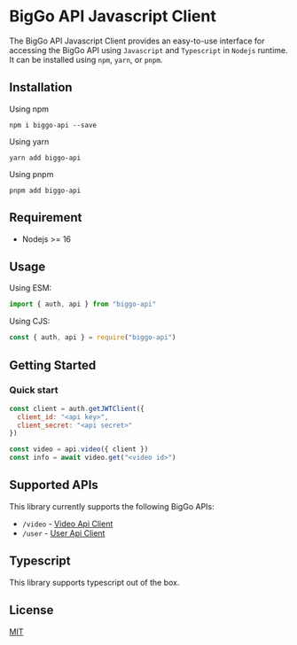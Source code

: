 # BigGo API Javascript Client

The BigGo API Javascript Client provides an easy-to-use interface for accessing the BigGo API using `Javascript` and `Typescript` in `Nodejs` runtime. It can be installed using `npm`, `yarn`, or `pnpm`.

## Installation

Using npm

```shell
npm i biggo-api --save
```

Using yarn

```shell
yarn add biggo-api
```

Using pnpm

```shell
pnpm add biggo-api
```

## Requirement

* Nodejs >= 16

## Usage

Using ESM:

```js
import { auth, api } from "biggo-api"
```

Using CJS:

```js
const { auth, api } = require("biggo-api")
```

## Getting Started

### Quick start

```js
const client = auth.getJWTClient({
  client_id: "<api key>",
  client_secret: "<api secret>"
})

const video = api.video({ client })
const info = await video.get("<video id>")
```

## Supported APIs

This library currently supports the following BigGo APIs:

* `/video` - [Video Api Client](./packages/api-core/lib/api/video#readme)
* `/user` - [User Api Client](./packages/api-core/lib/api/user#readme)

## Typescript

This library supports typescript out of the box.

## License

[MIT](./LICENSE)